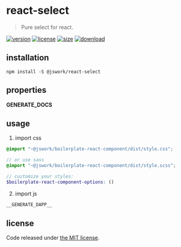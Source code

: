 # react-select
> Pure select for react.

[![version][version-image]][version-url]
[![license][license-image]][license-url]
[![size][size-image]][size-url]
[![download][download-image]][download-url]

## installation
```shell
npm install -S @jswork/react-select
```

## properties
__GENERATE_DOCS__

## usage
1. import css
  ```scss
  @import "~@jswork/boilerplate-react-component/dist/style.css";

  // or use sass
  @import "~@jswork/boilerplate-react-component/dist/style.scss";

  // customize your styles:
  $boilerplate-react-component-options: ()
  ```
2. import js
  ```js
__GENERATE_DAPP__
  ```

## license
Code released under [the MIT license](https://github.com/afeiship/react-select/blob/master/LICENSE.txt).

[version-image]: https://img.shields.io/npm/v/@jswork/react-select
[version-url]: https://npmjs.org/package/@jswork/react-select

[license-image]: https://img.shields.io/npm/l/@jswork/react-select
[license-url]: https://github.com/afeiship/react-select/blob/master/LICENSE.txt

[size-image]: https://img.shields.io/bundlephobia/minzip/@jswork/react-select
[size-url]: https://github.com/afeiship/react-select/blob/master/dist/react-select.min.js

[download-image]: https://img.shields.io/npm/dm/@jswork/react-select
[download-url]: https://www.npmjs.com/package/@jswork/react-select
